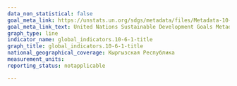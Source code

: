 ```yaml
---
data_non_statistical: false
goal_meta_link: https://unstats.un.org/sdgs/metadata/files/Metadata-10-06-01.pdf
goal_meta_link_text: United Nations Sustainable Development Goals Metadata (PDF 201 KB)
graph_type: line
indicator_name: global_indicators.10-6-1-title
graph_title: global_indicators.10-6-1-title
national_geographical_coverage: Кыргызская Республика
measurement_units: 
reporting_status: notapplicable

---
```

